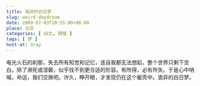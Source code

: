 ```yaml
---
title: 诡异的白日梦
slug: weird-daydream
date: 2009-07-03T20:55:00+08:00
place: 北京
categories: [ 旧文, 随笔 ]
tags: [ 梦 ]
host-at: Oray
---
```

电光火石的刹那，失去所有知觉和记忆，连自我都无法想起，整个世界只剩下空白。除了濒死或涅磐，似乎找不到更合适的形容。有所得，必有所失。于是心中呐喊，命运，我们交换吧。许久，睁开眼，才发现仍在这个躯壳中。诡异的白日梦。

